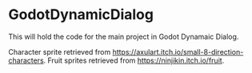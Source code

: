 # GodotDynamicDialog
This will hold the code for the main project in Godot Dynamaic Dialog.

Character sprite retrieved from https://axulart.itch.io/small-8-direction-characters.
Fruit sprites retrieved from https://ninjikin.itch.io/fruit.